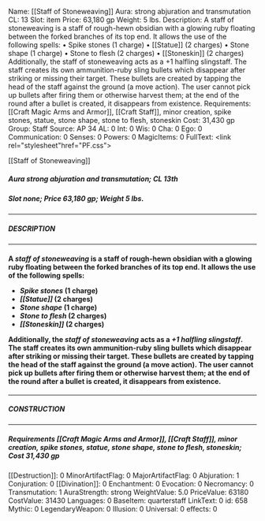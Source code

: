 Name: [[Staff of Stoneweaving]]
Aura: strong abjuration and transmutation
CL: 13
Slot: item
Price: 63,180 gp
Weight: 5 lbs.
Description: A staff of stoneweaving is a staff of rough-hewn obsidian with a glowing ruby floating between the forked branches of its top end. It allows the use of the following spells: • Spike stones (1 charge) • [[Statue]] (2 charges) • Stone shape (1 charge) • Stone to flesh (2 charges) • [[Stoneskin]] (2 charges) Additionally, the staff of stoneweaving acts as a +1 halfling slingstaff. The staff creates its own ammunition-ruby sling bullets which disappear after striking or missing their target. These bullets are created by tapping the head of the staff against the ground (a move action). The user cannot pick up bullets after firing them or otherwise harvest them; at the end of the round after a bullet is created, it disappears from existence.
Requirements: [[Craft Magic Arms and Armor]], [[Craft Staff]], minor creation, spike stones, statue, stone shape, stone to flesh, stoneskin
Cost: 31,430 gp
Group: Staff
Source: AP 34
AL: 0
Int: 0
Wis: 0
Cha: 0
Ego: 0
Communication: 0
Senses: 0
Powers: 0
MagicItems: 0
FullText: <link rel="stylesheet"href="PF.css"><div class="heading"><p class="alignleft">[[Staff of Stoneweaving]]</p><div style="clear: both;"></div></div><div><h5><b>Aura </b>strong abjuration and transmutation; <b>CL </b>13th</h5><h5><b>Slot </b>none; <b>Price </b>63,180 gp; <b>Weight </b>5 lbs.</h5></div><hr/><div><h5><b>DESCRIPTION</b></h5></div><hr/><div><h4><p>A <i>staff of stoneweaving</i> is a staff of rough-hewn obsidian with a glowing ruby floating between the forked branches of its top end. It allows the use of the following spells: <i><ul><li> Spike stones</i> (1 charge) <i><li> [[Statue]]</i> (2 charges) <i><li> Stone shape</i> (1 charge) <i><li> Stone to flesh</i> (2 charges) <i><li> [[Stoneskin]]</i> (2 charges)</ul> Additionally, the <i>staff of stoneweaving</i> acts as a <i>+1 halfling slingstaff</i>. The staff creates its own ammunition-ruby sling bullets which disappear after striking or missing their target. These bullets are created by tapping the head of the staff against the ground (a move action). The user cannot pick up bullets after firing them or otherwise harvest them; at the end of the round after a bullet is created, it disappears from existence.</p></h4></div><hr/><div><h5><b>CONSTRUCTION</b></h5></div><hr/><div><h5><b>Requirements </b>[[Craft Magic Arms and Armor]], [[Craft Staff]], <i>minor creation</i>, <i>spike stones</i>, <i>statue</i>, <i>stone shape</i>, <i>stone to flesh</i>, <i>stoneskin</i>; <b>Cost </b>31,430 gp</h5></div>
[[Destruction]]: 0
MinorArtifactFlag: 0
MajorArtifactFlag: 0
Abjuration: 1
Conjuration: 0
[[Divination]]: 0
Enchantment: 0
Evocation: 0
Necromancy: 0
Transmutation: 1
AuraStrength: strong
WeightValue: 5.0
PriceValue: 63180
CostValue: 31430
Languages: 0
BaseItem: quarterstaff
LinkText: 0
id: 658
Mythic: 0
LegendaryWeapon: 0
Illusion: 0
Universal: 0
effects: 0

